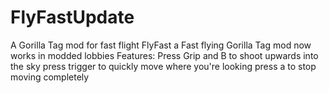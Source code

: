 # FlyFastUpdate
A Gorilla Tag mod for fast flight
FlyFast a Fast flying Gorilla Tag mod now works in modded lobbies
Features:
Press Grip and B to shoot upwards into the sky
press trigger to quickly move where you're looking
press a to stop moving completely
